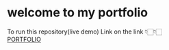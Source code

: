 # welcome to my portfolio 

To run this repository(live demo) Link on the link 👇🏻👇🏻 <br>
[PORTFOLIO](https://amullyapatil.github.io/Portfolio/)
